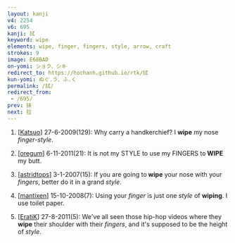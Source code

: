 ```yaml
---
layout: kanji
v4: 2254
v6: 695
kanji: 拭
keyword: wipe
elements: wipe, finger, fingers, style, arrow, craft
strokes: 9
image: E68BAD
on-yomi: ショク、シキ
redirect_to: https://hochanh.github.io/rtk/拭
kun-yomi: ぬぐ.う、ふ.く
permalink: /拭/
redirect_from:
 - /695/
prev: 抹
next: 拉
---
```


1) [<a href="http://kanji.koohii.com/profile/Katsuo">Katsuo</a>] 27-6-2009(129): Why carry a handkerchief? I <strong>wipe</strong> my nose <em>finger-style</em>.

2) [<a href="http://kanji.koohii.com/profile/oregum">oregum</a>] 6-11-2011(21): It is not my STYLE to use my FINGERS to<strong> WIPE</strong> my butt.

3) [<a href="http://kanji.koohii.com/profile/astridtops">astridtops</a>] 3-1-2007(15): If you are going to<strong> wipe</strong> your nose with your <em>fingers</em>, better do it in a grand <em>style</em>.

4) [<a href="http://kanji.koohii.com/profile/mantixen">mantixen</a>] 15-10-2008(7): Using your <em>finger</em> is just one <em>style</em> of <strong>wiping</strong>. I use toilet paper.

5) [<a href="http://kanji.koohii.com/profile/EratiK">EratiK</a>] 27-8-2011(5): We&#039;ve all seen those hip-hop videos where they<strong> wipe</strong> their shoulder with their <em>fingers</em>, and it&#039;s supposed to be the height of <em>style</em>.

